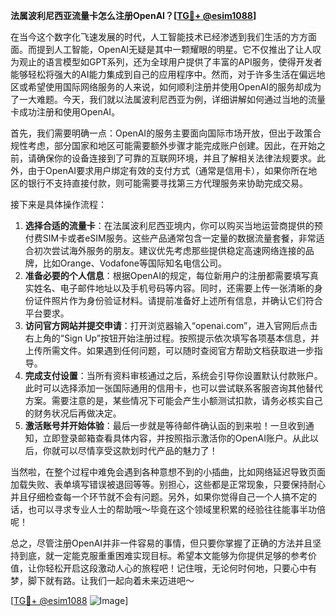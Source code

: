 **法属波利尼西亚流量卡怎么注册OpenAI？[[TG💪+ @esim1088](https://t.me/s/esim1088)]**

在当今这个数字化飞速发展的时代，人工智能技术已经渗透到我们生活的方方面面。而提到人工智能，OpenAI无疑是其中一颗耀眼的明星。它不仅推出了让人叹为观止的语言模型如GPT系列，还为全球用户提供了丰富的API服务，使得开发者能够轻松将强大的AI能力集成到自己的应用程序中。然而，对于许多生活在偏远地区或希望使用国际网络服务的人来说，如何顺利注册并使用OpenAI的服务却成为了一大难题。今天，我们就以法属波利尼西亚为例，详细讲解如何通过当地的流量卡成功注册和使用OpenAI。

首先，我们需要明确一点：OpenAI的服务主要面向国际市场开放，但出于政策合规性考虑，部分国家和地区可能需要额外步骤才能完成账户创建。因此，在开始之前，请确保你的设备连接到了可靠的互联网环境，并且了解相关法律法规要求。此外，由于OpenAI要求用户绑定有效的支付方式（通常是信用卡），如果你所在地区的银行不支持直接付款，则可能需要寻找第三方代理服务来协助完成交易。

接下来是具体操作流程：
1. **选择合适的流量卡**：在法属波利尼西亚境内，你可以购买当地运营商提供的预付费SIM卡或者eSIM服务。这些产品通常包含一定量的数据流量套餐，非常适合初次尝试海外服务的朋友。建议优先考虑那些提供稳定高速网络连接的品牌，比如Orange、Vodafone等国际知名电信公司。
2. **准备必要的个人信息**：根据OpenAI的规定，每位新用户的注册都需要填写真实姓名、电子邮件地址以及手机号码等内容。同时，还需要上传一张清晰的身份证件照片作为身份验证材料。请提前准备好上述所有信息，并确认它们符合平台要求。
3. **访问官方网站并提交申请**：打开浏览器输入“openai.com”，进入官网后点击右上角的“Sign Up”按钮开始注册过程。按照提示依次填写各项基本信息，并上传所需文件。如果遇到任何问题，可以随时查阅官方帮助文档获取进一步指导。
4. **完成支付设置**：当所有资料审核通过之后，系统会引导你设置默认付款账户。此时可以选择添加一张国际通用的信用卡，也可以尝试联系客服咨询其他替代方案。需要注意的是，某些情况下可能会产生小额测试扣款，请务必核实自己的财务状况后再做决定。
5. **激活账号并开始体验**：最后一步就是等待邮件确认函的到来啦！一旦收到通知，立即登录邮箱查看具体内容，并按照指示激活你的OpenAI账户。从此以后，你就可以尽情享受这款划时代产品的魅力了！

当然啦，在整个过程中难免会遇到各种意想不到的小插曲，比如网络延迟导致页面加载失败、表单填写错误被退回等等。别担心，这些都是正常现象，只要保持耐心并且仔细检查每一个环节就不会有问题。另外，如果你觉得自己一个人搞不定的话，也可以寻求专业人士的帮助哦～毕竟在这个领域里积累的经验往往能事半功倍呢！

总之，尽管注册OpenAI并非一件容易的事情，但只要你掌握了正确的方法并且坚持到底，就一定能克服重重困难实现目标。希望本文能够为你提供足够的参考价值，让你轻松开启这段激动人心的旅程吧！记住哦，无论何时何地，只要心中有梦，脚下就有路。让我们一起向着未来迈进吧～

[[TG💪+ @esim1088](https://t.me/s/esim1088) ![Image](https://i.postimg.cc/4NQfJmqS/Snipaste-2025-05-13-00-14-12.png)]